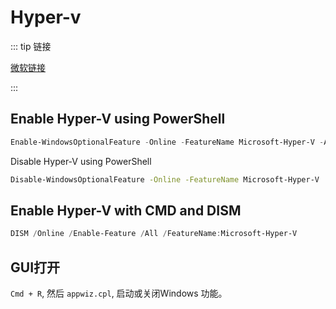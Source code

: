 # Hyper-v

::: tip 链接

[微软链接](https://learn.microsoft.com/en-us/virtualization/hyper-v-on-windows/quick-start/enable-hyper-v#enable-hyper-v-with-cmd-and-dism)

::: 

## Enable Hyper-V using PowerShell

```powershell
Enable-WindowsOptionalFeature -Online -FeatureName Microsoft-Hyper-V -All
```

Disable Hyper-V using PowerShell

```sh
Disable-WindowsOptionalFeature -Online -FeatureName Microsoft-Hyper-V
```

## Enable Hyper-V with CMD and DISM

```powershell
DISM /Online /Enable-Feature /All /FeatureName:Microsoft-Hyper-V
```

## GUI打开

`Cmd + R`, 然后 `appwiz.cpl`, 启动或关闭Windows 功能。




